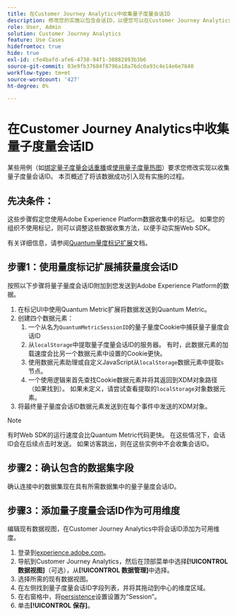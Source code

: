 ```yaml
---
title: 在Customer Journey Analytics中收集量子度量会话ID
description: 修改您的实施以包含会话ID，以便您可以在Customer Journey Analytics中分析它们。
role: User, Admin
solution: Customer Journey Analytics
feature: Use Cases
hidefromtoc: true
hide: true
exl-id: cfe4bafd-afe6-4738-94f1-30882893b3b6
source-git-commit: 03e9fb37684f8796a18a76dc0a93c4e14e6e7640
workflow-type: tm+mt
source-wordcount: '427'
ht-degree: 0%

---
```


# 在Customer Journey Analytics中收集量子度量会话ID

某些用例（如[绑定量子度量会话重播](tie-session-replays.md)或[使用量子度量热图](heatmap.md)）要求您修改实现以收集量子度量会话ID。 本页概述了将该数据成功引入现有实施的过程。

## 先决条件：

这些步骤假定您使用Adobe Experience Platform数据收集中的标记。 如果您的组织不使用标记，则可以调整这些数据收集方法，以便手动实施Web SDK。

有关详细信息，请参阅[Quantum量度标记扩展](https://experienceleague.adobe.com/en/docs/experience-platform/destinations/catalog/analytics/quantum-metric)文档。

## 步骤1：使用量度标记扩展捕获量度会话ID

按照以下步骤将量子量度会话ID附加到您发送到Adobe Experience Platform的数据。

1. 在标记UI中使用Quantum Metric扩展将数据发送到Quantum Metric。
1. 创建四个数据元素：
   1. 一个从名为`QuantumMetricSessionID`的量子量度Cookie中捕获量子量度会话ID
   1. 从`localStorage`中提取量子度量会话ID的服务器。 有时，此数据元素的加载速度会比另一个数据元素中设置的Cookie更快。
   1. 使用数据元素助理或自定义JavaScript从`localStorage`数据元素中提取`s`节点。
   1. 一个使用逻辑来首先查找Cookie数据元素并将其返回到XDM对象路径（如果找到）。 如果未定义，请尝试查看提取的`localStorage`对象数据元素。
1. 将最终量子量度会话ID数据元素发送到在每个事件中发送的XDM对象。

>[!NOTE]
>有时Web SDK的运行速度会比Quantum Metric代码更快。 在这些情况下，会话ID会在后续点击时发送。 如果访客跳出，则在这些实例中不会收集会话ID。

## 步骤2：确认包含的数据集字段

确认连接中的数据集现在具有所需数据集中的量子量度会话ID。

## 步骤3：添加量子度量会话ID作为可用维度

编辑现有数据视图，在Customer Journey Analytics中将会话ID添加为可用维度。

1. 登录到[experience.adobe.com](https://experience.adobe.com)。
1. 导航到Customer Journey Analytics，然后在顶部菜单中选择&#x200B;**[!UICONTROL 数据视图]**（可选），从&#x200B;**[!UICONTROL 数据管理]**&#x200B;中选择。
1. 选择所需的现有数据视图。
1. 在左侧找到量子度量会话ID字段列表，并将其拖动到中心的维度区域。
1. 在右窗格中，将[persistence](/help/data-views/component-settings/persistence.md)设置设置为“Session”。
1. 单击&#x200B;**[!UICONTROL 保存]**。


